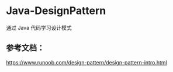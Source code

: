 # Java-DesignPattern
通过 Java 代码学习设计模式

## 参考文档：
https://www.runoob.com/design-pattern/design-pattern-intro.html